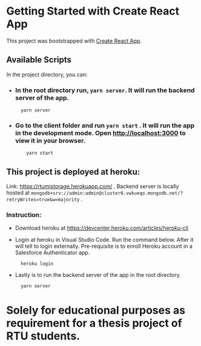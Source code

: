 # Getting Started with Create React App

This project was bootstrapped with [Create React App](https://github.com/facebook/create-react-app).

## Available Scripts

In the project directory, you can:

- ### In the root directory run, `yarn server`. It will run the backend server of the app.

        yarn server

- ### Go to the client folder and run `yarn start` . It will run the app in the development mode. Open [http://localhost:3000](http://localhost:3000) to view it in your browser.

          yarn start

## This project is deployed at heroku:

Link: https://rtumistorage.herokuapp.com/ . Backend server is locally hosted at `mongodb+srv://admin:admin@cluster0.vwkueqo.mongodb.net/?retryWrites=true&w=majority` .

### Instruction:

- Download heroku at https://devcenter.heroku.com/articles/heroku-cli
- Login at heroku in Visual Studio Code. Run the command below. After it will tell to login externally. Pre-requisite is to enroll Heroku account in a Salesforce Authenticator app.

        heroku login

- Lastly is to run the backend server of the app in the root directory.

        yarn server

#

#

# Solely for educational purposes as requirement for a thesis project of RTU students.

#

